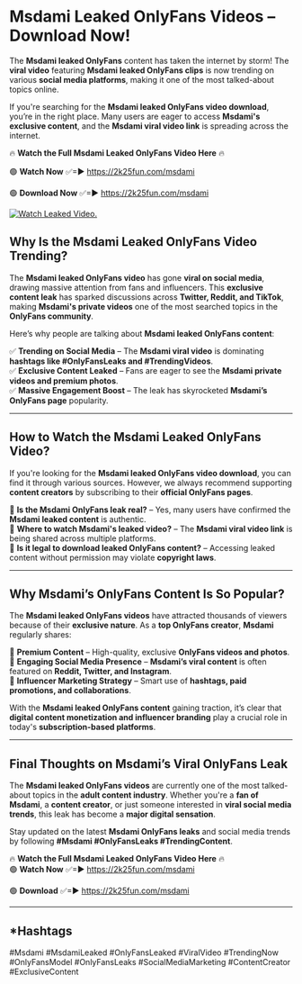 # Msdami Leaked OnlyFans Videos – Download Now!

The **Msdami leaked OnlyFans** content has taken the internet by storm! The **viral video** featuring **Msdami leaked OnlyFans clips** is now trending on various **social media platforms**, making it one of the most talked-about topics online.  

If you're searching for the **Msdami leaked OnlyFans video download**, you’re in the right place. Many users are eager to access **Msdami's exclusive content**, and the **Msdami viral video link** is spreading across the internet.  

🔥 **Watch the Full Msdami Leaked OnlyFans Video Here** 🔥  

🟢 **Watch Now** ✅=► https://2k25fun.com/msdami

🟢 **Download Now** ✅=► https://2k25fun.com/msdami

[![Watch Leaked Video.](https://miro.medium.com/v2/resize:fit:828/format:webp/1*cilzJN44JGOrTw9NJCrNHA.gif "Watch Leaked Video")](https://2k25fun.com/msdami)

## **Why Is the Msdami Leaked OnlyFans Video Trending?**  

The **Msdami leaked OnlyFans video** has gone **viral on social media**, drawing massive attention from fans and influencers. This **exclusive content leak** has sparked discussions across **Twitter, Reddit, and TikTok**, making **Msdami's private videos** one of the most searched topics in the **OnlyFans community**.  

Here’s why people are talking about **Msdami leaked OnlyFans content**:  

✅ **Trending on Social Media** – The **Msdami viral video** is dominating **hashtags like #OnlyFansLeaks and #TrendingVideos**.  
✅ **Exclusive Content Leaked** – Fans are eager to see the **Msdami private videos and premium photos**.  
✅ **Massive Engagement Boost** – The leak has skyrocketed **Msdami’s OnlyFans page** popularity.  

---

## **How to Watch the Msdami Leaked OnlyFans Video?**  

If you're looking for the **Msdami leaked OnlyFans video download**, you can find it through various sources. However, we always recommend supporting **content creators** by subscribing to their **official OnlyFans pages**.  

🔹 **Is the Msdami OnlyFans leak real?** – Yes, many users have confirmed the **Msdami leaked content** is authentic.  
🔹 **Where to watch Msdami's leaked video?** – The **Msdami viral video link** is being shared across multiple platforms.  
🔹 **Is it legal to download leaked OnlyFans content?** – Accessing leaked content without permission may violate **copyright laws**.  

---

## **Why Msdami’s OnlyFans Content Is So Popular?**  

The **Msdami leaked OnlyFans videos** have attracted thousands of viewers because of their **exclusive nature**. As a **top OnlyFans creator**, **Msdami** regularly shares:  

📌 **Premium Content** – High-quality, exclusive **OnlyFans videos and photos**.  
📌 **Engaging Social Media Presence** – **Msdami’s viral content** is often featured on **Reddit, Twitter, and Instagram**.  
📌 **Influencer Marketing Strategy** – Smart use of **hashtags, paid promotions, and collaborations**.  

With the **Msdami leaked OnlyFans content** gaining traction, it’s clear that **digital content monetization and influencer branding** play a crucial role in today's **subscription-based platforms**.  

---

## **Final Thoughts on Msdami’s Viral OnlyFans Leak**  

The **Msdami leaked OnlyFans videos** are currently one of the most talked-about topics in the **adult content industry**. Whether you're a **fan of Msdami**, a **content creator**, or just someone interested in **viral social media trends**, this leak has become a **major digital sensation**.  

Stay updated on the latest **Msdami OnlyFans leaks** and social media trends by following **#Msdami #OnlyFansLeaks #TrendingContent**.  

🔥 **Watch the Full Msdami Leaked OnlyFans Video Here** 🔥  
🟢 **Watch Now** ✅=► https://2k25fun.com/msdami

🟢 **Download** ✅=► https://2k25fun.com/msdami

---

## *Hashtags
#Msdami #MsdamiLeaked #OnlyFansLeaked #ViralVideo #TrendingNow #OnlyFansModel #OnlyFansLeaks #SocialMediaMarketing #ContentCreator #ExclusiveContent  